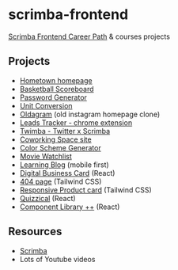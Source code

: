 # scrimba-frontend

[Scrimba Frontend Career Path](https://scrimba.com/the-frontend-developer-career-path-c0j) &amp; courses projects

## Projects

-   [Hometown homepage](./hometown-homepage)
-   [Basketball Scoreboard](./Basketball-Scoreboard)
-   [Password Generator](./Password-Generator)
-   [Unit Conversion](./unit-conversion)
-   [Oldagram](./oldagram) (old instagram homepage clone)
-   [Leads Tracker - chrome extension](./leads-tracker)
-   [Twimba - Twitter x Scrimba](./twimba)
-   [Coworking Space site](./coworking-space)
-   [Color Scheme Generator](./color-scheme-generator)
-   [Movie Watchlist](./movie-watchlist)
-   [Learning Blog](./learning-blog) (mobile first)
-   [Digital Business Card](./digital-business-card) (React)
-   [404 page](./404-page) (Tailwind CSS)
-   [Responsive Product card](./Product-Card/) (Tailwind CSS)
-   [Quizzical](./quizzical) (React)
-   [Component Library ++](./component-library) (React)
<!-- - [NTF responsive site](./ntf-site) -->

## Resources

-   [Scrimba](https://scrimba.com/)
-   Lots of Youtube videos
